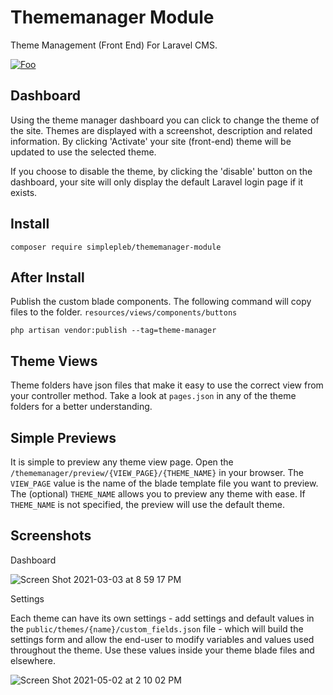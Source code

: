 # Thememanager Module

Theme Management (Front End) For Laravel CMS.

[![Foo](https://xscode.com/assets/promo-banner.svg)](https://xscode.com/simplepleb/thememanager-module)

## Dashboard

Using the theme manager dashboard you can click to change the theme of the site. Themes are displayed with a screenshot, description and related information. By clicking 'Activate' your site (front-end) theme will be updated to use the selected theme.

If you choose to disable the theme, by clicking the 'disable' button on the dashboard, your site will only display the default Laravel login page if it exists.

## Install

``` composer require simplepleb/thememanager-module ```

## After Install 

Publish the custom blade components. The following command will copy files to the folder. ``` resources/views/components/buttons ``` 

``` php artisan vendor:publish --tag=theme-manager ```

## Theme Views

Theme folders have json files that make it easy to use the correct view from your controller method. Take a look at ``` pages.json ``` in any of the theme folders for a better understanding.

## Simple Previews

It is simple to preview any theme view page. Open the ``` /thememanager/preview/{VIEW_PAGE}/{THEME_NAME} ``` in your browser. The ``` VIEW_PAGE ``` value is the name of the blade template file you want to preview. The (optional) ``` THEME_NAME ``` allows you to preview any theme with ease. If ``` THEME_NAME ``` is not specified, the preview will use the default theme.

## Screenshots

Dashboard

![Screen Shot 2021-03-03 at 8 59 17 PM](https://user-images.githubusercontent.com/79759974/109899123-5aafa880-7c63-11eb-8da9-67bc5d538e70.png)

Settings

Each theme can have its own settings - add settings and default values in the ```public/themes/{name}/custom_fields.json``` file - which will build the settings form and allow the end-user to modify variables and values used throughout the theme. Use these values inside your theme blade files and elsewhere.

![Screen Shot 2021-05-02 at 2 10 02 PM](https://user-images.githubusercontent.com/79759974/116823077-7266b880-ab50-11eb-9cea-1fab1a3fc34d.png)
